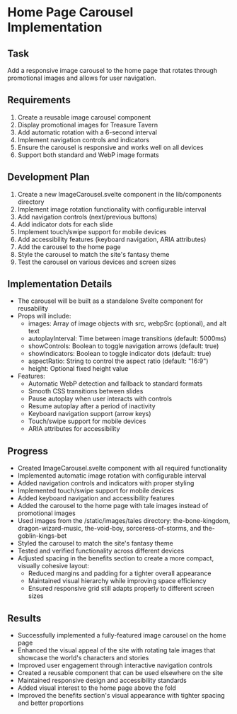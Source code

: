 # Home Page Carousel Implementation

## Task
Add a responsive image carousel to the home page that rotates through promotional images and allows for user navigation.

## Requirements
1. Create a reusable image carousel component
2. Display promotional images for Treasure Tavern
3. Add automatic rotation with a 6-second interval
4. Implement navigation controls and indicators
5. Ensure the carousel is responsive and works well on all devices
6. Support both standard and WebP image formats

## Development Plan
1. Create a new ImageCarousel.svelte component in the lib/components directory
2. Implement image rotation functionality with configurable interval
3. Add navigation controls (next/previous buttons)
4. Add indicator dots for each slide
5. Implement touch/swipe support for mobile devices
6. Add accessibility features (keyboard navigation, ARIA attributes)
7. Add the carousel to the home page
8. Style the carousel to match the site's fantasy theme
9. Test the carousel on various devices and screen sizes

## Implementation Details
- The carousel will be built as a standalone Svelte component for reusability
- Props will include:
  - images: Array of image objects with src, webpSrc (optional), and alt text
  - autoplayInterval: Time between image transitions (default: 5000ms)
  - showControls: Boolean to toggle navigation arrows (default: true)
  - showIndicators: Boolean to toggle indicator dots (default: true)
  - aspectRatio: String to control the aspect ratio (default: "16:9")
  - height: Optional fixed height value
- Features:
  - Automatic WebP detection and fallback to standard formats
  - Smooth CSS transitions between slides
  - Pause autoplay when user interacts with controls
  - Resume autoplay after a period of inactivity
  - Keyboard navigation support (arrow keys)
  - Touch/swipe support for mobile devices
  - ARIA attributes for accessibility

## Progress
- Created ImageCarousel.svelte component with all required functionality
- Implemented automatic image rotation with configurable interval
- Added navigation controls and indicators with proper styling
- Implemented touch/swipe support for mobile devices
- Added keyboard navigation and accessibility features
- Added the carousel to the home page with tale images instead of promotional images
- Used images from the /static/images/tales directory: the-bone-kingdom, dragon-wizard-music, the-void-boy, sorceress-of-storms, and the-goblin-kings-bet
- Styled the carousel to match the site's fantasy theme
- Tested and verified functionality across different devices
- Adjusted spacing in the benefits section to create a more compact, visually cohesive layout:
  - Reduced margins and padding for a tighter overall appearance
  - Maintained visual hierarchy while improving space efficiency
  - Ensured responsive grid still adapts properly to different screen sizes

## Results
- Successfully implemented a fully-featured image carousel on the home page
- Enhanced the visual appeal of the site with rotating tale images that showcase the world's characters and stories
- Improved user engagement through interactive navigation controls
- Created a reusable component that can be used elsewhere on the site
- Maintained responsive design and accessibility standards
- Added visual interest to the home page above the fold
- Improved the benefits section's visual appearance with tighter spacing and better proportions